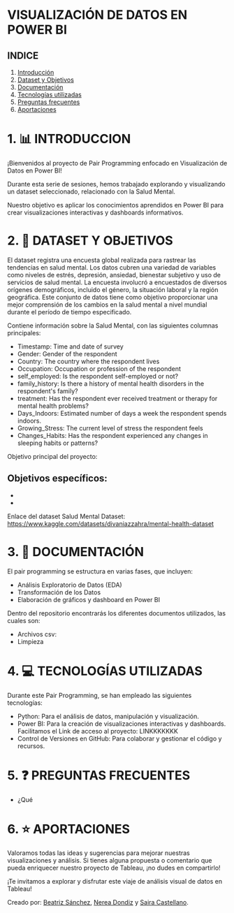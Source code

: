 # VISUALIZACIÓN DE DATOS EN POWER BI

## INDICE
1. [Introducción](#1-introducción)
2. [Dataset y Objetivos](#2-dataset)
3. [Documentación](#2-documentacion)
4. [Tecnologías utilizadas](#3-tecnolgias-utilizadas)
5. [Preguntas frecuentes](#4-preguntas-frecuentes)
6. [Aportaciones](#5-aportaciones)

# 1. 📊 INTRODUCCION 

¡Bienvenidos al proyecto de Pair Programming enfocado en Visualización de Datos en Power BI!

Durante esta serie de sesiones, hemos trabajado explorando y visualizando un dataset seleccionado, relacionado con la Salud Mental.

Nuestro objetivo es aplicar los conocimientos aprendidos en Power BI para crear visualizaciones interactivas y dashboards informativos.

# 2. 🎼 DATASET Y OBJETIVOS 

El dataset registra una encuesta global realizada para rastrear las tendencias en salud mental. Los datos cubren una variedad de variables como niveles de estrés, depresión, ansiedad, bienestar subjetivo y uso de servicios de salud mental. La encuesta involucró a encuestados de diversos orígenes demográficos, incluido el género, la situación laboral y la región geográfica. Este conjunto de datos tiene como objetivo proporcionar una mejor comprensión de los cambios en la salud mental a nivel mundial durante el período de tiempo especificado.

Contiene información sobre la Salud Mental, con las siguientes columnas principales:

- Timestamp: Time and date of survey
- Gender: Gender of the respondent
- Country: The country where the respondent lives
- Occupation: Occupation or profession of the respondent
- self_employed: Is the respondent self-employed or not?
- family_history: Is there a history of mental health disorders in the respondent's family?
- treatment: Has the respondent ever received treatment or therapy for mental health problems?
- Days_Indoors: Estimated number of days a week the respondent spends indoors.
- Growing_Stress: The current level of stress the respondent feels
- Changes_Habits: Has the respondent experienced any changes in sleeping habits or patterns?

Objetivo principal del proyecto:

Objetivos específicos:
- 
-
-

Enlace del dataset Salud Mental Dataset: https://www.kaggle.com/datasets/divaniazzahra/mental-health-dataset

# 3. 📄 DOCUMENTACIÓN 

El pair programming se estructura en varias fases, que incluyen:

- Análisis Exploratorio de Datos (EDA)
- Transformación de los Datos
- Elaboración de gráficos y dashboard en Power BI

Dentro del repositorio encontrarás los diferentes documentos utilizados, las cuales son:
- Archivos csv: 
- Limpieza


# 4. 💻 TECNOLOGÍAS UTILIZADAS 

Durante este Pair Programming, se han empleado las siguientes tecnologías:

- Python: Para el análisis de datos, manipulación y visualización.
- Power BI: Para la creación de visualizaciones interactivas y dashboards. Facilitamos el Link de acceso al proyecto: LINKKKKKKK
- Control de Versiones en GitHub: Para colaborar y gestionar el código y recursos.

# 5. ❓ PREGUNTAS FRECUENTES 

- ¿Qué 

# 6. ⭐ APORTACIONES 

Valoramos todas las ideas y sugerencias para mejorar nuestras visualizaciones y análisis. Si tienes alguna propuesta o comentario que pueda enriquecer nuestro proyecto de Tableau, ¡no dudes en compartirlo!

¡Te invitamos a explorar y disfrutar este viaje de análisis visual de datos en Tableau!


Creado por: [Beatriz Sánchez](https://github.com/BSReguera), [Nerea Dondiz](https://github.com/Dondiz) y [Saira Castellano](https://github.com/saira2911).